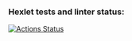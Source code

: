 ### Hexlet tests and linter status:
[![Actions Status](https://github.com/Chebanya/frontend-project-46/actions/workflows/hexlet-check.yml/badge.svg)](https://github.com/Chebanya/frontend-project-46/actions)